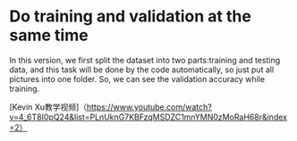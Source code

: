 # Do training and validation at the same time

In this version, we first split the dataset into two parts:training and testing data, and this task will be done 
by the code automatically, so just put all pictures into one folder. So, we can see the validation accuracy while training.

[Kevin Xu教学视频]（https://www.youtube.com/watch?v=4_6T8I0pQ24&list=PLnUknG7KBFzqMSDZC1mnYMN0zMoRaH68r&index=2）
